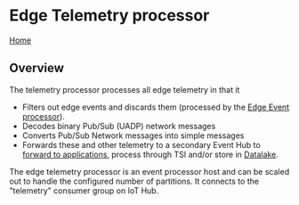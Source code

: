# Edge Telemetry processor

[Home](readme.md)

## Overview

The telemetry processor processes all edge telemetry in that it

* Filters out edge events and discards them (processed by the [Edge Event processor](events.md)).
* Decodes binary Pub/Sub (UADP) network messages
* Converts Pub/Sub Network messages into simple messages 
* Forwards these and other telemetry to a secondary Event Hub to [forward to applications](ux.md), process through TSI and/or store in [Datalake](cdm.md).

The edge telemetry processor is an event processor host and can be scaled out to handle the configured number of partitions.  It connects to the "telemetry" consumer group on IoT Hub.